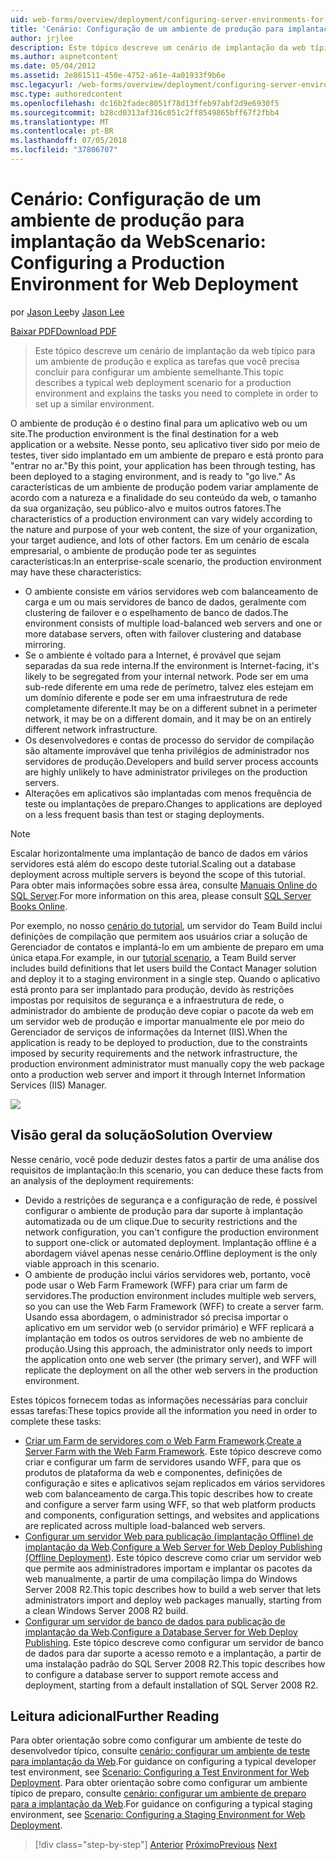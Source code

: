 ```yaml
---
uid: web-forms/overview/deployment/configuring-server-environments-for-web-deployment/scenario-configuring-a-production-environment-for-web-deployment
title: 'Cenário: Configuração de um ambiente de produção para implantação da Web | Microsoft Docs'
author: jrjlee
description: Este tópico descreve um cenário de implantação da web típico para um ambiente de produção e explica as tarefas que você precisa concluir para configurar um semelhante...
ms.author: aspnetcontent
ms.date: 05/04/2012
ms.assetid: 2e861511-450e-4752-a61e-4a01933f9b6e
msc.legacyurl: /web-forms/overview/deployment/configuring-server-environments-for-web-deployment/scenario-configuring-a-production-environment-for-web-deployment
msc.type: authoredcontent
ms.openlocfilehash: dc16b2fadec8051f78d13ffeb97abf2d9e6930f5
ms.sourcegitcommit: b28cd0313af316c051c2ff8549865bff67f2fbb4
ms.translationtype: MT
ms.contentlocale: pt-BR
ms.lasthandoff: 07/05/2018
ms.locfileid: "37806707"
---
```

<a name="scenario-configuring-a-production-environment-for-web-deployment"></a><span data-ttu-id="df7ce-103">Cenário: Configuração de um ambiente de produção para implantação da Web</span><span class="sxs-lookup"><span data-stu-id="df7ce-103">Scenario: Configuring a Production Environment for Web Deployment</span></span>
====================
<span data-ttu-id="df7ce-104">por [Jason Lee](https://github.com/jrjlee)</span><span class="sxs-lookup"><span data-stu-id="df7ce-104">by [Jason Lee](https://github.com/jrjlee)</span></span>

[<span data-ttu-id="df7ce-105">Baixar PDF</span><span class="sxs-lookup"><span data-stu-id="df7ce-105">Download PDF</span></span>](https://msdnshared.blob.core.windows.net/media/MSDNBlogsFS/prod.evol.blogs.msdn.com/CommunityServer.Blogs.Components.WeblogFiles/00/00/00/63/56/8130.DeployingWebAppsInEnterpriseScenarios.pdf)

> <span data-ttu-id="df7ce-106">Este tópico descreve um cenário de implantação da web típico para um ambiente de produção e explica as tarefas que você precisa concluir para configurar um ambiente semelhante.</span><span class="sxs-lookup"><span data-stu-id="df7ce-106">This topic describes a typical web deployment scenario for a production environment and explains the tasks you need to complete in order to set up a similar environment.</span></span>


<span data-ttu-id="df7ce-107">O ambiente de produção é o destino final para um aplicativo web ou um site.</span><span class="sxs-lookup"><span data-stu-id="df7ce-107">The production environment is the final destination for a web application or a website.</span></span> <span data-ttu-id="df7ce-108">Nesse ponto, seu aplicativo tiver sido por meio de testes, tiver sido implantado em um ambiente de preparo e está pronto para "entrar no ar."</span><span class="sxs-lookup"><span data-stu-id="df7ce-108">By this point, your application has been through testing, has been deployed to a staging environment, and is ready to "go live."</span></span> <span data-ttu-id="df7ce-109">As características de um ambiente de produção podem variar amplamente de acordo com a natureza e a finalidade do seu conteúdo da web, o tamanho da sua organização, seu público-alvo e muitos outros fatores.</span><span class="sxs-lookup"><span data-stu-id="df7ce-109">The characteristics of a production environment can vary widely according to the nature and purpose of your web content, the size of your organization, your target audience, and lots of other factors.</span></span> <span data-ttu-id="df7ce-110">Em um cenário de escala empresarial, o ambiente de produção pode ter as seguintes características:</span><span class="sxs-lookup"><span data-stu-id="df7ce-110">In an enterprise-scale scenario, the production environment may have these characteristics:</span></span>

- <span data-ttu-id="df7ce-111">O ambiente consiste em vários servidores web com balanceamento de carga e um ou mais servidores de banco de dados, geralmente com clustering de failover e o espelhamento de banco de dados.</span><span class="sxs-lookup"><span data-stu-id="df7ce-111">The environment consists of multiple load-balanced web servers and one or more database servers, often with failover clustering and database mirroring.</span></span>
- <span data-ttu-id="df7ce-112">Se o ambiente é voltado para a Internet, é provável que sejam separadas da sua rede interna.</span><span class="sxs-lookup"><span data-stu-id="df7ce-112">If the environment is Internet-facing, it's likely to be segregated from your internal network.</span></span> <span data-ttu-id="df7ce-113">Pode ser em uma sub-rede diferente em uma rede de perímetro, talvez eles estejam em um domínio diferente e pode ser em uma infraestrutura de rede completamente diferente.</span><span class="sxs-lookup"><span data-stu-id="df7ce-113">It may be on a different subnet in a perimeter network, it may be on a different domain, and it may be on an entirely different network infrastructure.</span></span>
- <span data-ttu-id="df7ce-114">Os desenvolvedores e contas de processo do servidor de compilação são altamente improvável que tenha privilégios de administrador nos servidores de produção.</span><span class="sxs-lookup"><span data-stu-id="df7ce-114">Developers and build server process accounts are highly unlikely to have administrator privileges on the production servers.</span></span>
- <span data-ttu-id="df7ce-115">Alterações em aplicativos são implantadas com menos frequência de teste ou implantações de preparo.</span><span class="sxs-lookup"><span data-stu-id="df7ce-115">Changes to applications are deployed on a less frequent basis than test or staging deployments.</span></span>

> [!NOTE]
> <span data-ttu-id="df7ce-116">Escalar horizontalmente uma implantação de banco de dados em vários servidores está além do escopo deste tutorial.</span><span class="sxs-lookup"><span data-stu-id="df7ce-116">Scaling out a database deployment across multiple servers is beyond the scope of this tutorial.</span></span> <span data-ttu-id="df7ce-117">Para obter mais informações sobre essa área, consulte [Manuais Online do SQL Server](https://technet.microsoft.com/library/ms130214.aspx).</span><span class="sxs-lookup"><span data-stu-id="df7ce-117">For more information on this area, please consult [SQL Server Books Online](https://technet.microsoft.com/library/ms130214.aspx).</span></span>


<span data-ttu-id="df7ce-118">Por exemplo, no nosso [cenário do tutorial](../deploying-web-applications-in-enterprise-scenarios/enterprise-web-deployment-scenario-overview.md), um servidor do Team Build inclui definições de compilação que permitem aos usuários criar a solução de Gerenciador de contatos e implantá-lo em um ambiente de preparo em uma única etapa.</span><span class="sxs-lookup"><span data-stu-id="df7ce-118">For example, in our [tutorial scenario](../deploying-web-applications-in-enterprise-scenarios/enterprise-web-deployment-scenario-overview.md), a Team Build server includes build definitions that let users build the Contact Manager solution and deploy it to a staging environment in a single step.</span></span> <span data-ttu-id="df7ce-119">Quando o aplicativo está pronto para ser implantado para produção, devido às restrições impostas por requisitos de segurança e a infraestrutura de rede, o administrador do ambiente de produção deve copiar o pacote da web em um servidor web de produção e importar manualmente ele por meio do Gerenciador de serviços de informações da Internet (IIS).</span><span class="sxs-lookup"><span data-stu-id="df7ce-119">When the application is ready to be deployed to production, due to the constraints imposed by security requirements and the network infrastructure, the production environment administrator must manually copy the web package onto a production web server and import it through Internet Information Services (IIS) Manager.</span></span>

![](scenario-configuring-a-production-environment-for-web-deployment/_static/image1.png)

## <a name="solution-overview"></a><span data-ttu-id="df7ce-120">Visão geral da solução</span><span class="sxs-lookup"><span data-stu-id="df7ce-120">Solution Overview</span></span>

<span data-ttu-id="df7ce-121">Nesse cenário, você pode deduzir destes fatos a partir de uma análise dos requisitos de implantação:</span><span class="sxs-lookup"><span data-stu-id="df7ce-121">In this scenario, you can deduce these facts from an analysis of the deployment requirements:</span></span>

- <span data-ttu-id="df7ce-122">Devido a restrições de segurança e a configuração de rede, é possível configurar o ambiente de produção para dar suporte à implantação automatizada ou de um clique.</span><span class="sxs-lookup"><span data-stu-id="df7ce-122">Due to security restrictions and the network configuration, you can't configure the production environment to support one-click or automated deployment.</span></span> <span data-ttu-id="df7ce-123">Implantação offline é a abordagem viável apenas nesse cenário.</span><span class="sxs-lookup"><span data-stu-id="df7ce-123">Offline deployment is the only viable approach in this scenario.</span></span>
- <span data-ttu-id="df7ce-124">O ambiente de produção inclui vários servidores web, portanto, você pode usar o Web Farm Framework (WFF) para criar um farm de servidores.</span><span class="sxs-lookup"><span data-stu-id="df7ce-124">The production environment includes multiple web servers, so you can use the Web Farm Framework (WFF) to create a server farm.</span></span> <span data-ttu-id="df7ce-125">Usando essa abordagem, o administrador só precisa importar o aplicativo em um servidor web (o servidor primário) e WFF replicará a implantação em todos os outros servidores de web no ambiente de produção.</span><span class="sxs-lookup"><span data-stu-id="df7ce-125">Using this approach, the administrator only needs to import the application onto one web server (the primary server), and WFF will replicate the deployment on all the other web servers in the production environment.</span></span>

<span data-ttu-id="df7ce-126">Estes tópicos fornecem todas as informações necessárias para concluir essas tarefas:</span><span class="sxs-lookup"><span data-stu-id="df7ce-126">These topics provide all the information you need in order to complete these tasks:</span></span>

- <span data-ttu-id="df7ce-127">[Criar um Farm de servidores com o Web Farm Framework](configuring-a-database-server-for-web-deploy-publishing.md).</span><span class="sxs-lookup"><span data-stu-id="df7ce-127">[Create a Server Farm with the Web Farm Framework](configuring-a-database-server-for-web-deploy-publishing.md).</span></span> <span data-ttu-id="df7ce-128">Este tópico descreve como criar e configurar um farm de servidores usando WFF, para que os produtos de plataforma da web e componentes, definições de configuração e sites e aplicativos sejam replicados em vários servidores web com balanceamento de carga.</span><span class="sxs-lookup"><span data-stu-id="df7ce-128">This topic describes how to create and configure a server farm using WFF, so that web platform products and components, configuration settings, and websites and applications are replicated across multiple load-balanced web servers.</span></span>
- <span data-ttu-id="df7ce-129">[Configurar um servidor Web para publicação (implantação Offline) de implantação da Web](configuring-a-web-server-for-web-deploy-publishing-offline-deployment.md).</span><span class="sxs-lookup"><span data-stu-id="df7ce-129">[Configure a Web Server for Web Deploy Publishing (Offline Deployment)](configuring-a-web-server-for-web-deploy-publishing-offline-deployment.md).</span></span> <span data-ttu-id="df7ce-130">Este tópico descreve como criar um servidor web que permite aos administradores importam e implantar os pacotes da web manualmente, a partir de uma compilação limpa do Windows Server 2008 R2.</span><span class="sxs-lookup"><span data-stu-id="df7ce-130">This topic describes how to build a web server that lets administrators import and deploy web packages manually, starting from a clean Windows Server 2008 R2 build.</span></span>
- <span data-ttu-id="df7ce-131">[Configurar um servidor de banco de dados para publicação de implantação da Web](configuring-a-database-server-for-web-deploy-publishing.md).</span><span class="sxs-lookup"><span data-stu-id="df7ce-131">[Configure a Database Server for Web Deploy Publishing](configuring-a-database-server-for-web-deploy-publishing.md).</span></span> <span data-ttu-id="df7ce-132">Este tópico descreve como configurar um servidor de banco de dados para dar suporte a acesso remoto e a implantação, a partir de uma instalação padrão do SQL Server 2008 R2.</span><span class="sxs-lookup"><span data-stu-id="df7ce-132">This topic describes how to configure a database server to support remote access and deployment, starting from a default installation of SQL Server 2008 R2.</span></span>

## <a name="further-reading"></a><span data-ttu-id="df7ce-133">Leitura adicional</span><span class="sxs-lookup"><span data-stu-id="df7ce-133">Further Reading</span></span>

<span data-ttu-id="df7ce-134">Para obter orientação sobre como configurar um ambiente de teste do desenvolvedor típico, consulte [cenário: configurar um ambiente de teste para implantação da Web](scenario-configuring-a-test-environment-for-web-deployment.md).</span><span class="sxs-lookup"><span data-stu-id="df7ce-134">For guidance on configuring a typical developer test environment, see [Scenario: Configuring a Test Environment for Web Deployment](scenario-configuring-a-test-environment-for-web-deployment.md).</span></span> <span data-ttu-id="df7ce-135">Para obter orientação sobre como configurar um ambiente típico de preparo, consulte [cenário: configurar um ambiente de preparo para a implantação da Web](scenario-configuring-a-staging-environment-for-web-deployment.md).</span><span class="sxs-lookup"><span data-stu-id="df7ce-135">For guidance on configuring a typical staging environment, see [Scenario: Configuring a Staging Environment for Web Deployment](scenario-configuring-a-staging-environment-for-web-deployment.md).</span></span>

> [!div class="step-by-step"]
> <span data-ttu-id="df7ce-136">[Anterior](scenario-configuring-a-staging-environment-for-web-deployment.md)
> [Próximo](configuring-a-web-server-for-web-deploy-publishing-remote-agent.md)</span><span class="sxs-lookup"><span data-stu-id="df7ce-136">[Previous](scenario-configuring-a-staging-environment-for-web-deployment.md)
[Next](configuring-a-web-server-for-web-deploy-publishing-remote-agent.md)</span></span>
